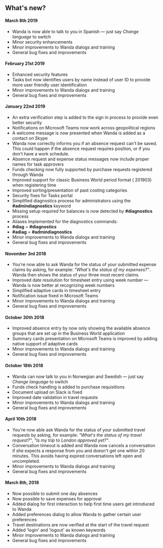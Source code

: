## What's new?

#### March 8th 2019

- Wanda is now able to talk to you in Spanish &mdash; just say _Change language_ to switch
- Minor security enhancements
- Minor improvements to Wanda dialogs and training
- General bug fixes and improvements

#### February 21st 2019

- Enhanced security features
- Tasks bot now identifies users by name instead of user ID to provide more user friendly user identification 
- Minor improvements to Wanda dialogs and training
- General bug fixes and improvements
 
#### January 22nd 2019

- An extra verification step is added to the sign in process to provide even better security
- Notifications on Microsoft Teams now work across geopolitical regions
- A welcome message is now presented when Wanda is added as a contact on Skype
- Wanda now correctly informs you if an absence request can't be saved. This could happen if the absence request requires position, or if you don't have a work schedule.
- Absence request and expense status messages now include proper names for task approvers
- Funds checking now fully supported by purchase requests registered through Wanda
- Improved support for classic Business World period format (<YYYY><PERIOD> 201903) when registering time
- Improved sorting/presentation of past costing categories
- Security fixes for Tasks portal
- Simplified diagnostics process for administrators using the **#admindiagnostics** keyword
- Missing setup required for balances is now detected by **#diagnostics** process
- Aliases implemented for the diagnostics commands:
 - **#diag** = **#diagnostics**
 - **#adiag** = **#admindiagnostics**
- Minor improvements to Wanda dialogs and training
- General bug fixes and improvements

#### November 3rd 2018

- You're now able to ask Wanda for the status of your submitted expense claims by asking, for example: *"What's the status of my expenses?"*. Wanda then shows the status of your three most recent claims.
- Improved date resolution for timesheet entry using week number &mdash; Wanda is now better at recognizing week numbers
- Simplified adaptive cards in timesheet entry 
- Notification issue fixed in Microsoft Teams
- Minor improvements to Wanda dialogs and training
- General bug fixes and improvements


#### October 30th 2018

- Improved absence entry by now only showing the available absence groups that are set up in the Business World application
- Summary cards presentation on Microsoft Teams is improved by adding native support of adaptive cards 
- Minor improvements to Wanda dialogs and training
- General bug fixes and improvements

#### October 18th 2018

- Wanda can now talk to you in Norwegian and Swedish &mdash; just say _Change language_ to switch
- Funds check handling is added to purchase requisitions
- Document upload on Slack is fixed
- Improved date validation in travel requests
- Minor improvements to Wanda dialogs and training
- General bug fixes and improvements

#### April 10th 2018

- You're now able ask Wanda for the status of your submitted travel requests by asking, for example: *"What's the status of my travel request?"*, *"Is my trip to London approved yet?"*.
- Conversation timeout is added and Wanda now cancels a conversation if she expects a response from you and doesn't get one within 20 minutes. This avoids having expired conversations left open and uncompleted. 
- Minor improvements to Wanda dialogs and training
- General bug fixes and improvements


#### March 8th, 2018

- Now possible to submit one day absences
- Now possible to save expenses for approval
- Added dialog for first interaction to help first time users get introduced to Wanda
- Added preferences dialog to allow Wanda to gather certain user preferences
- Travel destinations are now verified at the start of the travel request
- Added 'login' and 'logout' as known keywords
- Minor improvements to Wanda dialogs and training
- General bug fixes and improvements







